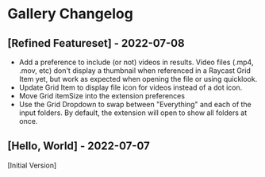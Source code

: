 # Gallery Changelog

## [Refined Featureset] - 2022-07-08

- Add a preference to include (or not) videos in results. Video files (.mp4, .mov, etc) don't display a thumbnail when referenced in a Raycast Grid Item yet, but work as expected when opening the file or using quicklook.
- Update Grid Item to display file icon for videos instead of a dot icon.
- Move Grid itemSize into the extension preferences
- Use the Grid Dropdown to swap between "Everything" and each of the input folders. By default, the extension will open to show all folders at once.

## [Hello, World] - 2022-07-07

[Initial Version]